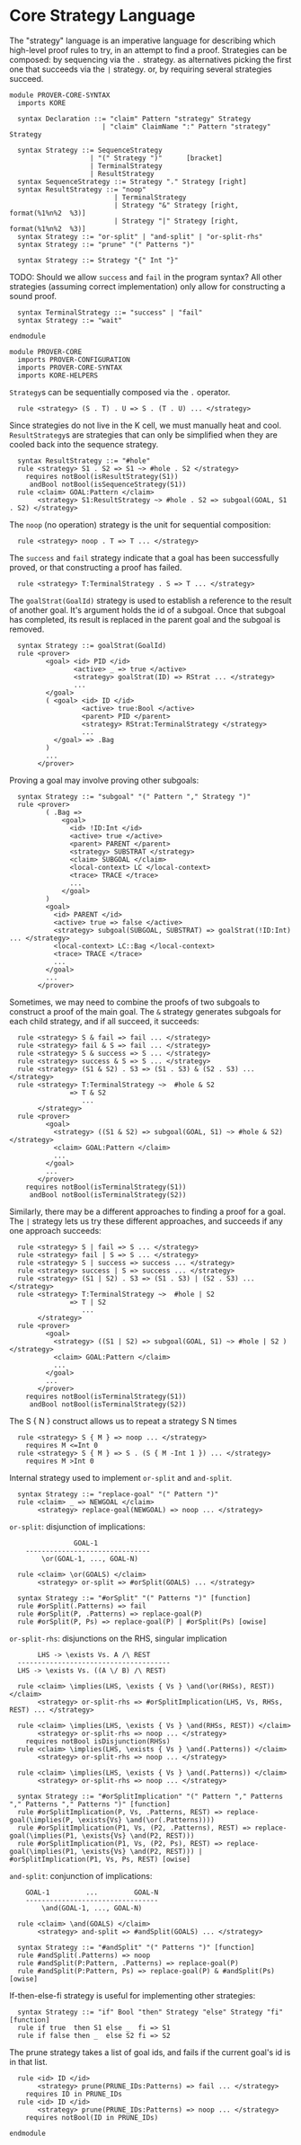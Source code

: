 Core Strategy Language
======================

The "strategy" language is an imperative language for describing which
high-level proof rules to try, in an attempt to find a proof.
Strategies can be composed: by sequencing via the `.` strategy.
as alternatives picking the first one that succeeds via the `|` strategy.
or, by requiring several strategies succeed.

```k
module PROVER-CORE-SYNTAX
  imports KORE

  syntax Declaration ::= "claim" Pattern "strategy" Strategy
                       | "claim" ClaimName ":" Pattern "strategy" Strategy
```

```k
  syntax Strategy ::= SequenceStrategy
                    | "(" Strategy ")"      [bracket]
                    | TerminalStrategy
                    | ResultStrategy
  syntax SequenceStrategy ::= Strategy "." Strategy [right]
  syntax ResultStrategy ::= "noop"
                          | TerminalStrategy
                          | Strategy "&" Strategy [right, format(%1%n%2  %3)]
                          | Strategy "|" Strategy [right, format(%1%n%2  %3)]
  syntax Strategy ::= "or-split" | "and-split" | "or-split-rhs"
  syntax Strategy ::= "prune" "(" Patterns ")"

  syntax Strategy ::= Strategy "{" Int "}"
```

TODO: Should we allow `success` and `fail` in the program syntax? All other
strategies (assuming correct implementation) only allow for constructing a sound
proof.

```k
  syntax TerminalStrategy ::= "success" | "fail"
  syntax Strategy ::= "wait"
```

```k
endmodule
```

```k
module PROVER-CORE
  imports PROVER-CONFIGURATION
  imports PROVER-CORE-SYNTAX
  imports KORE-HELPERS
```

`Strategy`s can be sequentially composed via the `.` operator.

```k
  rule <strategy> (S . T) . U => S . (T . U) ... </strategy>
```

Since strategies do not live in the K cell, we must manually heat and cool.
`ResultStrategy`s are strategies that can only be simplified when they are
cooled back into the sequence strategy.

```k
  syntax ResultStrategy ::= "#hole"
  rule <strategy> S1 . S2 => S1 ~> #hole . S2 </strategy>
    requires notBool(isResultStrategy(S1))
     andBool notBool(isSequenceStrategy(S1))
  rule <claim> GOAL:Pattern </claim>
       <strategy> S1:ResultStrategy ~> #hole . S2 => subgoal(GOAL, S1 . S2) </strategy>
```

The `noop` (no operation) strategy is the unit for sequential composition:

```k
  rule <strategy> noop . T => T ... </strategy>
```

The `success` and `fail` strategy indicate that a goal has been successfully
proved, or that constructing a proof has failed.

```k
  rule <strategy> T:TerminalStrategy . S => T ... </strategy>
```

The `goalStrat(GoalId)` strategy is used to establish a reference to the result of
another goal. It's argument holds the id of a subgoal. Once that subgoal has
completed, its result is replaced in the parent goal and the subgoal is removed.

```k
  syntax Strategy ::= goalStrat(GoalId)
  rule <prover>
         <goal> <id> PID </id>
                <active> _ => true </active>
                <strategy> goalStrat(ID) => RStrat ... </strategy>
                ...
         </goal>
         ( <goal> <id> ID </id>
                  <active> true:Bool </active>
                  <parent> PID </parent>
                  <strategy> RStrat:TerminalStrategy </strategy>
                  ...
           </goal> => .Bag
         )
         ...
       </prover>
```

Proving a goal may involve proving other subgoals:

```k
  syntax Strategy ::= "subgoal" "(" Pattern "," Strategy ")"
  rule <prover>
         ( .Bag =>
             <goal>
               <id> !ID:Int </id>
               <active> true </active>
               <parent> PARENT </parent>
               <strategy> SUBSTRAT </strategy>
               <claim> SUBGOAL </claim>
               <local-context> LC </local-context>
               <trace> TRACE </trace>
               ...
             </goal>
         )
         <goal>
           <id> PARENT </id>
           <active> true => false </active>
           <strategy> subgoal(SUBGOAL, SUBSTRAT) => goalStrat(!ID:Int) ... </strategy>
           <local-context> LC::Bag </local-context>
           <trace> TRACE </trace>
           ...
         </goal>
         ...
       </prover>
```

Sometimes, we may need to combine the proofs of two subgoals to construct a proof
of the main goal. The `&` strategy generates subgoals for each child strategy, and if
all succeed, it succeeds:

```k
  rule <strategy> S & fail => fail ... </strategy>
  rule <strategy> fail & S => fail ... </strategy>
  rule <strategy> S & success => S ... </strategy>
  rule <strategy> success & S => S ... </strategy>
  rule <strategy> (S1 & S2) . S3 => (S1 . S3) & (S2 . S3) ... </strategy>
  rule <strategy> T:TerminalStrategy ~>  #hole & S2
               => T & S2
                  ...
       </strategy>
  rule <prover>
         <goal>
           <strategy> ((S1 & S2) => subgoal(GOAL, S1) ~> #hole & S2) </strategy>
           <claim> GOAL:Pattern </claim>
           ...
         </goal>
         ...
       </prover>
    requires notBool(isTerminalStrategy(S1))
     andBool notBool(isTerminalStrategy(S2))
```

Similarly, there may be a different approaches to finding a proof for a goal.
The `|` strategy lets us try these different approaches, and succeeds if any one
approach succeeds:

```k
  rule <strategy> S | fail => S ... </strategy>
  rule <strategy> fail | S => S ... </strategy>
  rule <strategy> S | success => success ... </strategy>
  rule <strategy> success | S => success ... </strategy>
  rule <strategy> (S1 | S2) . S3 => (S1 . S3) | (S2 . S3) ... </strategy>
  rule <strategy> T:TerminalStrategy ~>  #hole | S2
               => T | S2
                  ...
       </strategy>
  rule <prover>
         <goal>
           <strategy> ((S1 | S2) => subgoal(GOAL, S1) ~> #hole | S2 ) </strategy>
           <claim> GOAL:Pattern </claim>
           ...
         </goal>
         ...
       </prover>
    requires notBool(isTerminalStrategy(S1))
     andBool notBool(isTerminalStrategy(S2))
```

The S { N } construct allows us to repeat a strategy S N times

```k
  rule <strategy> S { M } => noop ... </strategy>
    requires M <=Int 0
  rule <strategy> S { M } => S . (S { M -Int 1 }) ... </strategy>
    requires M >Int 0
```

Internal strategy used to implement `or-split` and `and-split`.

```k
  syntax Strategy ::= "replace-goal" "(" Pattern ")"
  rule <claim> _ => NEWGOAL </claim>
       <strategy> replace-goal(NEWGOAL) => noop ... </strategy>
```

`or-split`: disjunction of implications:

```
                GOAL-1
    -------------------------------
        \or(GOAL-1, ..., GOAL-N)
```

```k
  rule <claim> \or(GOALS) </claim>
       <strategy> or-split => #orSplit(GOALS) ... </strategy>

  syntax Strategy ::= "#orSplit" "(" Patterns ")" [function]
  rule #orSplit(.Patterns) => fail
  rule #orSplit(P, .Patterns) => replace-goal(P)
  rule #orSplit(P, Ps) => replace-goal(P) | #orSplit(Ps) [owise]
```

`or-split-rhs`: disjunctions on the RHS, singular implication

```
       LHS -> \exists Vs. A /\ REST
  --------------------------------------
  LHS -> \exists Vs. ((A \/ B) /\ REST)
```

```k
  rule <claim> \implies(LHS, \exists { Vs } \and(\or(RHSs), REST)) </claim>
       <strategy> or-split-rhs => #orSplitImplication(LHS, Vs, RHSs, REST) ... </strategy>

  rule <claim> \implies(LHS, \exists { Vs } \and(RHSs, REST)) </claim>
       <strategy> or-split-rhs => noop ... </strategy>
    requires notBool isDisjunction(RHSs)
  rule <claim> \implies(LHS, \exists { Vs } \and(.Patterns)) </claim>
       <strategy> or-split-rhs => noop ... </strategy>

  rule <claim> \implies(LHS, \exists { Vs } \and(.Patterns)) </claim>
       <strategy> or-split-rhs => noop ... </strategy>

  syntax Strategy ::= "#orSplitImplication" "(" Pattern "," Patterns "," Patterns "," Patterns ")" [function]
  rule #orSplitImplication(P, Vs, .Patterns, REST) => replace-goal(\implies(P, \exists{Vs} \and(\or(.Patterns))))
  rule #orSplitImplication(P1, Vs, (P2, .Patterns), REST) => replace-goal(\implies(P1, \exists{Vs} \and(P2, REST)))
  rule #orSplitImplication(P1, Vs, (P2, Ps), REST) => replace-goal(\implies(P1, \exists{Vs} \and(P2, REST))) | #orSplitImplication(P1, Vs, Ps, REST) [owise]
```

`and-split`: conjunction of implications:

```
    GOAL-1         ...         GOAL-N
    ---------------------------------
        \and(GOAL-1, ..., GOAL-N)
```

```k
  rule <claim> \and(GOALS) </claim>
       <strategy> and-split => #andSplit(GOALS) ... </strategy>

  syntax Strategy ::= "#andSplit" "(" Patterns ")" [function]
  rule #andSplit(.Patterns) => noop
  rule #andSplit(P:Pattern, .Patterns) => replace-goal(P)
  rule #andSplit(P:Pattern, Ps) => replace-goal(P) & #andSplit(Ps) [owise]
```

If-then-else-fi strategy is useful for implementing other strategies:

```k
  syntax Strategy ::= "if" Bool "then" Strategy "else" Strategy "fi" [function]
  rule if true  then S1 else _  fi => S1
  rule if false then _  else S2 fi => S2
```

The prune strategy takes a list of goal ids, and fails if the current goal's id
is in that list.

```k
  rule <id> ID </id>
       <strategy> prune(PRUNE_IDs:Patterns) => fail ... </strategy>
    requires ID in PRUNE_IDs
  rule <id> ID </id>
       <strategy> prune(PRUNE_IDs:Patterns) => noop ... </strategy>
    requires notBool(ID in PRUNE_IDs)
```

```k
endmodule
```
